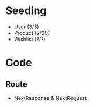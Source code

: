# Seeding

- User (3/5)
- Product (2/20)
- Wishlist (?/?)

# Code

## Route

- NextResponse & NextRequest
